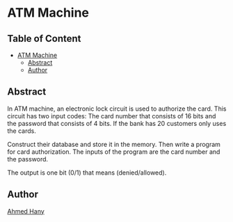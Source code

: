 # ATM Machine
## Table of Content
- [ATM Machine](#atm-machine)
  * [Abstract](#abstract)
  * [Author](#author)

## Abstract
In ATM machine, an electronic lock circuit is used to authorize the card. This circuit has two
input codes: The card number that consists of 16 bits and the password that consists of 4 bits.
If the bank has 20 customers only uses the cards. 

Construct their database and store it in the memory. Then write a program for card authorization.
The inputs of the program are the card number and the password.

The output is one bit (0/1) that means (denied/allowed).

## Author
[Ahmed Hany](https://github.com/ahmedhany2001)
